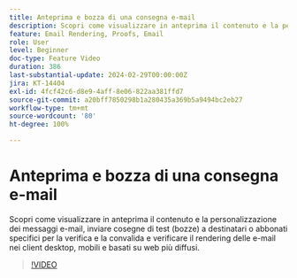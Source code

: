 ```yaml
---
title: Anteprima e bozza di una consegna e-mail
description: Scopri come visualizzare in anteprima il contenuto e la personalizzazione dei messaggi e-mail, inviare cosegne di test (bozze) a destinatari o abbonati specifici per la verifica e la convalida e verificare il rendering delle e-mail nei client desktop, mobili e basati su web più diffusi.
feature: Email Rendering, Proofs, Email
role: User
level: Beginner
doc-type: Feature Video
duration: 386
last-substantial-update: 2024-02-29T00:00:00Z
jira: KT-14404
exl-id: 4fcf42c6-d8e9-4aff-8e06-822aa381ffd7
source-git-commit: a20bff7850298b1a280435a369b5a9494bc2eb27
workflow-type: tm+mt
source-wordcount: '80'
ht-degree: 100%

---
```


# Anteprima e bozza di una consegna e-mail

Scopri come visualizzare in anteprima il contenuto e la personalizzazione dei messaggi e-mail, inviare cosegne di test (bozze) a destinatari o abbonati specifici per la verifica e la convalida e verificare il rendering delle e-mail nei client desktop, mobili e basati su web più diffusi.

>[!VIDEO](https://video.tv.adobe.com/v/3450345/?learn=on&captions=ita)
